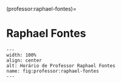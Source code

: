 (professor:raphael-fontes)=

# Raphael Fontes

```{figure} ../_static/img/professor/raphael-fontes.png
---
width: 100%
align: center
alt: Horário de Professor Raphael Fontes
name: fig:professor:raphael-fontes
---
```

